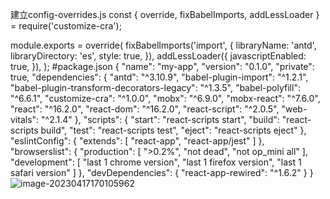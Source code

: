 建立config-overrides.js
const { override, fixBabelImports, addLessLoader } = require('customize-cra');

module.exports = override(
   fixBabelImports('import', {
    libraryName: 'antd',
    libraryDirectory: 'es',
    style: true,
  }),
  addLessLoader({
    javascriptEnabled: true,
  }),
 );
 #package.json
{
  "name": "my-app",
  "version": "0.1.0",
  "private": true,
  "dependencies": {
    "antd": "^3.10.9",
    "babel-plugin-import": "^1.2.1",
    "babel-plugin-transform-decorators-legacy": "^1.3.5",
    "babel-polyfill": "^6.6.1",
    "customize-cra": "^1.0.0",
    "mobx": "^6.9.0",
    "mobx-react": "^7.6.0",
    "react": "^16.2.0",
    "react-dom": "^16.2.0",
    "react-script": "^2.0.5",
    "web-vitals": "^2.1.4"
  },
  "scripts": {
    "start": "react-scripts start",
    "build": "react-scripts build",
    "test": "react-scripts test",
    "eject": "react-scripts eject"
  },
  "eslintConfig": {
    "extends": [
      "react-app",
      "react-app/jest"
    ]
  },
  "browserslist": {
    "production": [
      ">0.2%",
      "not dead",
      "not op_mini all"
    ],
    "development": [
      "last 1 chrome version",
      "last 1 firefox version",
      "last 1 safari version"
    ]
  },
  "devDependencies": {
    "react-app-rewired": "^1.6.2"
  }
}
![image-20230417170105962](2023年工作计划-网站开发设计与学习前台学习-antdesign学习-1-1-1-4-1-v1.0.assets/image-20230417170105962.png)